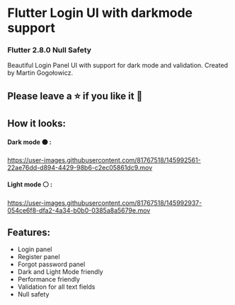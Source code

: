 # Flutter Login UI with darkmode support
### Flutter 2.8.0 Null Safety
Beautiful Login Panel UI with support for dark mode and validation. Created by Martin Gogołowicz.
## Please leave a ⭐ if you like it 💙
## How it looks:
#### Dark mode ⚫ :
https://user-images.githubusercontent.com/81767518/145992561-22ae76dd-d894-4429-98b6-c2ec05861dc9.mov
#### Light mode ⚪ :
https://user-images.githubusercontent.com/81767518/145992937-054ce6f8-dfa2-4a34-b0b0-0385a8a5679e.mov

## Features:
- Login panel
- Register panel
- Forgot password panel
- Dark and Light Mode friendly
- Performance friendly
- Validation for all text fields
- Null safety




